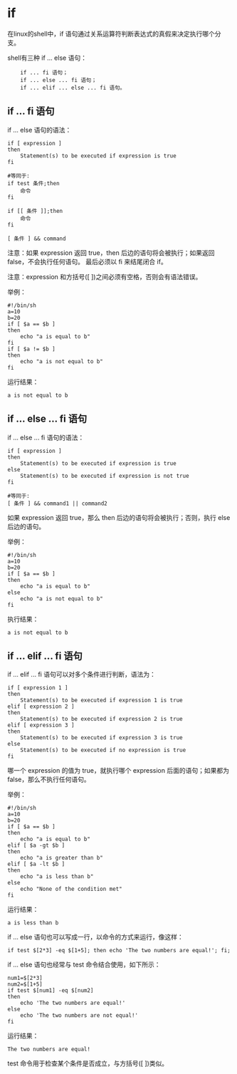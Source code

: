 # if

在linux的shell中，if 语句通过关系运算符判断表达式的真假来决定执行哪个分支。

shell有三种 if ... else 语句：
```shell
    if ... fi 语句；
    if ... else ... fi 语句；
    if ... elif ... else ... fi 语句。
```

## if ... fi 语句

if ... else 语句的语法：
```shell
if [ expression ]
then
    Statement(s) to be executed if expression is true
fi

#等同于:
if test 条件;then
	命令
fi

if [[ 条件 ]];then
	命令
fi

[ 条件 ] && command

```
注意：如果 expression 返回 true，then 后边的语句将会被执行；如果返回 false，不会执行任何语句。 最后必须以 fi 来结尾闭合 if。

注意：expression 和方括号([ ])之间必须有空格，否则会有语法错误。

举例：
```shell
#!/bin/sh
a=10
b=20
if [ $a == $b ]
then
    echo "a is equal to b"
fi
if [ $a != $b ]
then
    echo "a is not equal to b"
fi
```
运行结果：
```shell
a is not equal to b
```


## if ... else ... fi 语句

if ... else ... fi 语句的语法：
```shell
if [ expression ]
then
    Statement(s) to be executed if expression is true
else
    Statement(s) to be executed if expression is not true
fi

#等同于:
[ 条件 ] && command1 || command2
```
如果 expression 返回 true，那么 then 后边的语句将会被执行；否则，执行 else 后边的语句。

举例：
```shell
#!/bin/sh
a=10
b=20
if [ $a == $b ]
then
    echo "a is equal to b"
else
    echo "a is not equal to b"
fi
```
执行结果：
```shell
a is not equal to b
```


##  if ... elif ... fi 语句

if ... elif ... fi 语句可以对多个条件进行判断，语法为：
```shell
if [ expression 1 ]
then
    Statement(s) to be executed if expression 1 is true
elif [ expression 2 ]
then
    Statement(s) to be executed if expression 2 is true
elif [ expression 3 ]
then
    Statement(s) to be executed if expression 3 is true
else
    Statement(s) to be executed if no expression is true
fi
```
哪一个 expression 的值为 true，就执行哪个 expression 后面的语句；如果都为 false，那么不执行任何语句。

举例：
```shell
#!/bin/sh
a=10
b=20
if [ $a == $b ]
then
    echo "a is equal to b"
elif [ $a -gt $b ]
then
    echo "a is greater than b"
elif [ $a -lt $b ]
then
    echo "a is less than b"
else
    echo "None of the condition met"
fi
```
运行结果：
```shell
a is less than b
```

if ... else 语句也可以写成一行，以命令的方式来运行，像这样：

```shell
if test $[2*3] -eq $[1+5]; then echo 'The two numbers are equal!'; fi;
```

if ... else 语句也经常与 test 命令结合使用，如下所示：
```shell
num1=$[2*3]
num2=$[1+5]
if test $[num1] -eq $[num2]
then
    echo 'The two numbers are equal!'
else
    echo 'The two numbers are not equal!'
fi
```
运行结果：
```shell
The two numbers are equal!
```

test 命令用于检查某个条件是否成立，与方括号([ ])类似。
